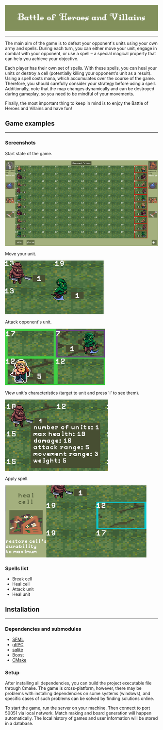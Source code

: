 ![](https://github.com/battle-of-heroes-and-villains/hse-spb-2023-heroes/blob/main/client/game_examples/caption.png)

---

[//]: # (Read this in other languages: [Русский]&#40;./README.ru.md&#41;)


The main aim of the game is to defeat your opponent's units using your own army and spells. During each turn, you can
either move your unit, engage in combat with your opponent, or use a spell – a special magical property that can help
you achieve your objective.

Each player has their own set of spells. With these spells, you can heal your units or
destroy a cell (potentially killing your opponent's unit as a result). Using a spell costs mana, which accumulates over
the course of the game. Therefore, you should carefully consider your strategy before using a spell. Additionally, note
that the map changes dynamically and can be destroyed during gameplay, so you need to be mindful of your movements.

Finally, the most important thing to keep in mind is to enjoy the Battle of Heroes and Villains and have fun!

## Game examples

---

### Screenshots

Start state of the game.

![](https://github.com/battle-of-heroes-and-villains/hse-spb-2023-heroes/blob/main/client/game_examples/game_start.png)

Move your unit.

![](https://github.com/battle-of-heroes-and-villains/hse-spb-2023-heroes/blob/main/client/game_examples/moving.png)

Attack opponent's unit.

![](https://github.com/battle-of-heroes-and-villains/hse-spb-2023-heroes/blob/main/client/game_examples/attack.png)

View unit's characteristics (target to unit and press 'i' to see them).

![](https://github.com/battle-of-heroes-and-villains/hse-spb-2023-heroes/blob/main/client/game_examples/unit_info.png)

Apply spell.

![](https://github.com/battle-of-heroes-and-villains/hse-spb-2023-heroes/blob/main/client/game_examples/spell.png)

### Spells list

- Break cell
- Heal cell
- Attack unit
- Heal unit

## Installation

---

### Dependencies and submodules

- [SFML](https://www.sfml-dev.org)
- [gRPC](https://github.com/grpc/grpc)
- [sqlite](https://www.sqlite.org/download.html)
- [Boost](https://boostorg.jfrog.io/artifactory/main/release/1.82.0/source/)
- [CMake](https://cmake.org/download/)

### Setup

After installing all dependencies, you can build the project executable file through Cmake. The game is cross-platform,
however, there may be problems with installing dependencies on some systems (windows), and specific cases of such
problems can be solved by finding solutions online.

To start the game, run the server on your machine. Then connect to port 50051 via local network. Match making and board
generation will happen automatically. The local history of games and user information will be stored in a database.